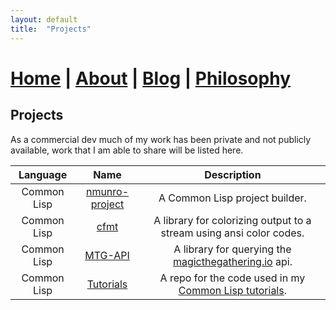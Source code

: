 ```yaml
---
layout: default
title:  "Projects"
---
```


# [Home](index.markdown) | [About](about.markdown) | [Blog](blog.markdown) | [Philosophy](philosophy.markdown)

## Projects

As a commercial dev much of my work has been private and not publicly available, work that I am able to share will be listed here.

| Language    | Name                                                       | Description                                                                                                       |
| :---------: | :--------------------------------------------------------: | :---------------------------------------------------------------------------------------------------------------: |
| Common Lisp | [nmunro-project](https://github.com/nmunro/nmunro-project) | A Common Lisp project builder.                                                                                    |
| Common Lisp | [cfmt](https://github.com/nmunro/cfmt)                     | A library for colorizing output to a stream using ansi color codes.                                               |
| Common Lisp | [MTG-API](https://github.com/nmunro/mtg-api)               | A library for querying the [magicthegathering.io](magicthegathering.io) api.                                      |
| Common Lisp | [Tutorials](https://github.com/nmunro/cl-tutorials)        | A repo for the code used in my [Common Lisp tutorials](https://www.youtube.com/channel/UC1J47RqBfY6VgLUZ5YSYkqw). |
